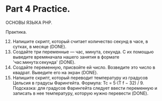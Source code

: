 ﻿# Part 4 Practice.

ОСНОВЫ ЯЗЫКА PHP.

Практика.

12. Напишите скрипт, который считает количество секунд в часе, в сутках, в месяце (DONE).
13. Создайте три переменные — час, минута, секунда. С их помощью выведите времяначала нашего занятия в формате 'час:минута:секунда' (DONE).
14. Создайте переменную, присвойте ей число. Возведите это число в квадрат. Выведите его на экран (DONE).
15. Напишите скрипт, который переводит температуру из градусов Цельсия в градусы Фарингейта. Формула: Tc = 5⋅(T f − 32) / 9.
Подсказка: для градусов Фарингейта следует ввести переменную и записать в нее температуру, которую нужно перевести (DONE).